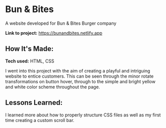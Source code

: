 # Bun & Bites
A website developed for Bun & Bites Burger company

**Link to project:** https://bunandbites.netlify.app


## How It's Made:
**Tech used:** HTML, CSS

I went into this project with the aim of creating a playful and intriguing website to entice customers. This can be seen through the minor rotate transformations on button hover, through to the simple and bright yellow and white color scheme throughout the page.

## Lessons Learned:

I learned more about how to properly structure CSS files as well as my first time creating a custom scroll bar.